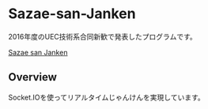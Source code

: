 # Sazae-san-Janken

2016年度のUEC技術系合同新歓で発表したプログラムです。

[Sazae san Janken](http://sazae-san-janken.herokuapp.com/)


## Overview
Socket.IOを使ってリアルタイムじゃんけんを実現しています。